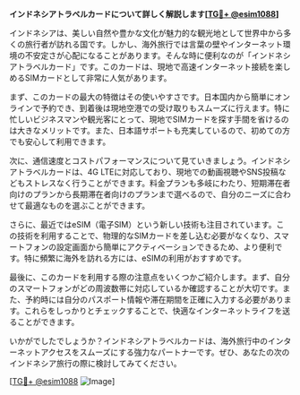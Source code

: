 **インドネシアトラベルカードについて詳しく解説します[[TG💪+ @esim1088](https://t.me/s/esim1088)]**

インドネシアは、美しい自然や豊かな文化が魅力的な観光地として世界中から多くの旅行者が訪れる国です。しかし、海外旅行では言葉の壁やインターネット環境の不安定さが心配になることがあります。そんな時に便利なのが「インドネシアトラベルカード」です。このカードは、現地で高速インターネット接続を楽しめるSIMカードとして非常に人気があります。

まず、このカードの最大の特徴はその使いやすさです。日本国内から簡単にオンラインで予約でき、到着後は現地空港での受け取りもスムーズに行えます。特に忙しいビジネスマンや観光客にとって、現地でSIMカードを探す手間を省けるのは大きなメリットです。また、日本語サポートも充実しているので、初めての方でも安心して利用できます。

次に、通信速度とコストパフォーマンスについて見ていきましょう。インドネシアトラベルカードは、4G LTEに対応しており、現地での動画視聴やSNS投稿などもストレスなく行うことができます。料金プランも多岐にわたり、短期滞在者向けのプランから長期滞在者向けのプランまで選べるので、自分のニーズに合わせて最適なものを選ぶことができます。

さらに、最近ではeSIM（電子SIM）という新しい技術も注目されています。この技術を利用することで、物理的なSIMカードを差し込む必要がなくなり、スマートフォンの設定画面から簡単にアクティベーションできるため、より便利です。特に頻繁に海外を訪れる方には、eSIMの利用がおすすめです。

最後に、このカードを利用する際の注意点をいくつかご紹介します。まず、自分のスマートフォンがどの周波数帯に対応しているか確認することが大切です。また、予約時には自分のパスポート情報や滞在期間を正確に入力する必要があります。これらをしっかりとチェックすることで、快適なインターネットライフを送ることができます。

いかがでしたでしょうか？インドネシアトラベルカードは、海外旅行中のインターネットアクセスをスムーズにする強力なパートナーです。ぜひ、あなたの次のインドネシア旅行の際に検討してみてください。

[[TG💪+ @esim1088](https://t.me/s/esim1088) ![Image](https://i.postimg.cc/Y0z9fWf4/image.png)]